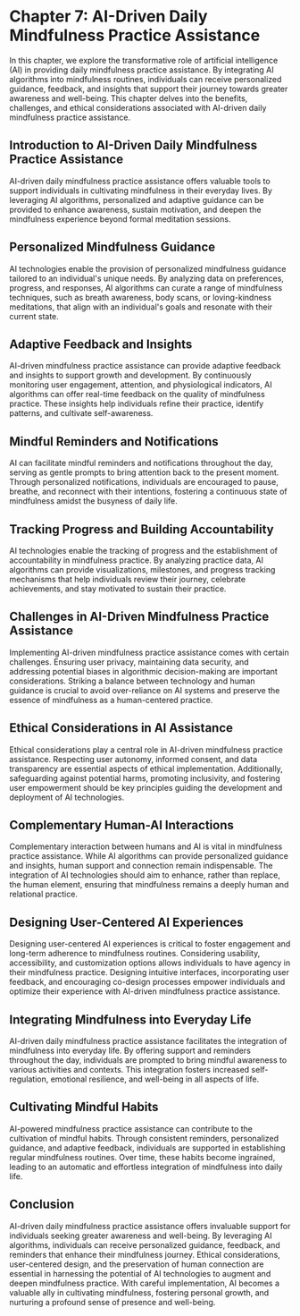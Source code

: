 Chapter 7: AI-Driven Daily Mindfulness Practice Assistance
==========================================================

In this chapter, we explore the transformative role of artificial intelligence (AI) in providing daily mindfulness practice assistance. By integrating AI algorithms into mindfulness routines, individuals can receive personalized guidance, feedback, and insights that support their journey towards greater awareness and well-being. This chapter delves into the benefits, challenges, and ethical considerations associated with AI-driven daily mindfulness practice assistance.

Introduction to AI-Driven Daily Mindfulness Practice Assistance
---------------------------------------------------------------

AI-driven daily mindfulness practice assistance offers valuable tools to support individuals in cultivating mindfulness in their everyday lives. By leveraging AI algorithms, personalized and adaptive guidance can be provided to enhance awareness, sustain motivation, and deepen the mindfulness experience beyond formal meditation sessions.

Personalized Mindfulness Guidance
---------------------------------

AI technologies enable the provision of personalized mindfulness guidance tailored to an individual's unique needs. By analyzing data on preferences, progress, and responses, AI algorithms can curate a range of mindfulness techniques, such as breath awareness, body scans, or loving-kindness meditations, that align with an individual's goals and resonate with their current state.

Adaptive Feedback and Insights
------------------------------

AI-driven mindfulness practice assistance can provide adaptive feedback and insights to support growth and development. By continuously monitoring user engagement, attention, and physiological indicators, AI algorithms can offer real-time feedback on the quality of mindfulness practice. These insights help individuals refine their practice, identify patterns, and cultivate self-awareness.

Mindful Reminders and Notifications
-----------------------------------

AI can facilitate mindful reminders and notifications throughout the day, serving as gentle prompts to bring attention back to the present moment. Through personalized notifications, individuals are encouraged to pause, breathe, and reconnect with their intentions, fostering a continuous state of mindfulness amidst the busyness of daily life.

Tracking Progress and Building Accountability
---------------------------------------------

AI technologies enable the tracking of progress and the establishment of accountability in mindfulness practice. By analyzing practice data, AI algorithms can provide visualizations, milestones, and progress tracking mechanisms that help individuals review their journey, celebrate achievements, and stay motivated to sustain their practice.

Challenges in AI-Driven Mindfulness Practice Assistance
-------------------------------------------------------

Implementing AI-driven mindfulness practice assistance comes with certain challenges. Ensuring user privacy, maintaining data security, and addressing potential biases in algorithmic decision-making are important considerations. Striking a balance between technology and human guidance is crucial to avoid over-reliance on AI systems and preserve the essence of mindfulness as a human-centered practice.

Ethical Considerations in AI Assistance
---------------------------------------

Ethical considerations play a central role in AI-driven mindfulness practice assistance. Respecting user autonomy, informed consent, and data transparency are essential aspects of ethical implementation. Additionally, safeguarding against potential harms, promoting inclusivity, and fostering user empowerment should be key principles guiding the development and deployment of AI technologies.

Complementary Human-AI Interactions
-----------------------------------

Complementary interaction between humans and AI is vital in mindfulness practice assistance. While AI algorithms can provide personalized guidance and insights, human support and connection remain indispensable. The integration of AI technologies should aim to enhance, rather than replace, the human element, ensuring that mindfulness remains a deeply human and relational practice.

Designing User-Centered AI Experiences
--------------------------------------

Designing user-centered AI experiences is critical to foster engagement and long-term adherence to mindfulness routines. Considering usability, accessibility, and customization options allows individuals to have agency in their mindfulness practice. Designing intuitive interfaces, incorporating user feedback, and encouraging co-design processes empower individuals and optimize their experience with AI-driven mindfulness practice assistance.

Integrating Mindfulness into Everyday Life
------------------------------------------

AI-driven daily mindfulness practice assistance facilitates the integration of mindfulness into everyday life. By offering support and reminders throughout the day, individuals are prompted to bring mindful awareness to various activities and contexts. This integration fosters increased self-regulation, emotional resilience, and well-being in all aspects of life.

Cultivating Mindful Habits
--------------------------

AI-powered mindfulness practice assistance can contribute to the cultivation of mindful habits. Through consistent reminders, personalized guidance, and adaptive feedback, individuals are supported in establishing regular mindfulness routines. Over time, these habits become ingrained, leading to an automatic and effortless integration of mindfulness into daily life.

Conclusion
----------

AI-driven daily mindfulness practice assistance offers invaluable support for individuals seeking greater awareness and well-being. By leveraging AI algorithms, individuals can receive personalized guidance, feedback, and reminders that enhance their mindfulness journey. Ethical considerations, user-centered design, and the preservation of human connection are essential in harnessing the potential of AI technologies to augment and deepen mindfulness practice. With careful implementation, AI becomes a valuable ally in cultivating mindfulness, fostering personal growth, and nurturing a profound sense of presence and well-being.
